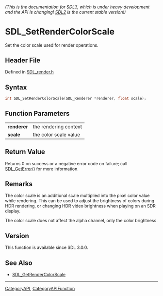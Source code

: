 ###### (This is the documentation for SDL3, which is under heavy development and the API is changing! [SDL2](https://wiki.libsdl.org/SDL2/) is the current stable version!)
# SDL_SetRenderColorScale

Set the color scale used for render operations.

## Header File

Defined in [SDL_render.h](https://github.com/libsdl-org/SDL/blob/main/include/SDL3/SDL_render.h)

## Syntax

```c
int SDL_SetRenderColorScale(SDL_Renderer *renderer, float scale);

```

## Function Parameters

|                  |                       |
| ---------------- | --------------------- |
| **renderer**     | the rendering context |
| **scale**        | the color scale value |

## Return Value

Returns 0 on success or a negative error code on failure; call
[SDL_GetError](SDL_GetError)() for more information.

## Remarks

The color scale is an additional scale multiplied into the pixel color
value while rendering. This can be used to adjust the brightness of colors
during HDR rendering, or changing HDR video brightness when playing on an
SDR display.

The color scale does not affect the alpha channel, only the color
brightness.

## Version

This function is available since SDL 3.0.0.

## See Also

* [SDL_GetRenderColorScale](SDL_GetRenderColorScale)

----
[CategoryAPI](CategoryAPI), [CategoryAPIFunction](CategoryAPIFunction)

